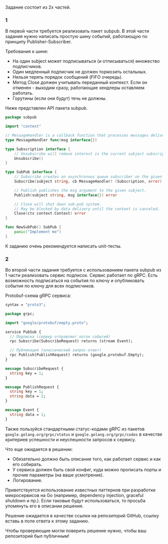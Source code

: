 Задание состоит из 2х частей.

### 1 
В первой части требуется реализовать пакет subpub. В этой части задания нужно написать простую шину событий, работающую по принципу Publisher-Subscriber.

Требования к шине:
 - На один subject может подписываться (и отписываться) множество подписчиков.
 - Один медленный подписчик не должен тормозить остальных.
 - Нельзя терять порядок сообщений (FIFO очередь).
 - Метод Close должен учитывать переданный контекст. Если он отменен - выходим сразу, работающие хендлеры оставляем работать.
 - Горутины (если они будут) течь не должны.

Ниже представлен API пакета subpub.
```go
package subpub

import "context"

// MessageHandler is a callback function that processes messages delivered to subscribers.
type MessageHandler func(msg interface{})

type Subscription interface {
	// Unsubscribe will remove interest in the current subject subscription is for.
	Unsubscribe()
}

type SubPub interface {
	// Subscribe creates an asynchronous queue subscriber on the given subject.
	Subscribe(subject string, cb MessageHandler) (Subscription, error)

	// Publish publishes the msg argument to the given subject.
	Publish(subject string, msg interface{}) error

	// Close will shut down sub-pub system.
	// May be blocked by data delivery until the context is canceled.
	Close(ctx context.Context) error
}

func NewSubPub() SubPub {
    panic("Implement me")
}
```

К заданию очень рекомендуется написать unit-тесты.


### 2 
Во второй части задания требуется с использованием пакета subpub из 1 части реализовать сервис подписок. Сервис работает по gRPC. Есть возможность подписаться на события по ключу и опубликовать события по ключу для всех подписчиков.

Protobuf-схема gRPC сервиса:
```protobuf
syntax = "proto3";

package grpc;

import "google/protobuf/empty.proto";

service PubSub {
  // Подписка (сервер отправляет поток событий)
  rpc Subscribe(SubscribeRequest) returns (stream Event);

  // Публикация (классический запрос-ответ)
  rpc Publish(PublishRequest) returns (google.protobuf.Empty);
}

message SubscribeRequest {
  string key = 1;
}

message PublishRequest {
  string key = 1;
  string data = 2;
}

message Event {
  string data = 1;
}
```

Также пользуйся стандартными статус-кодами gRPC из пакетов `google.golang.org/grpc/status` и `google.golang.org/grpc/codes` в качестве критериев успешности и неуспешности запросов к сервису. 

Что еще ожидается в решении:
 - Обязательно должно быть описание того, как работает сервис и как его собирать.
 - У сервиса должен быть свой конфиг, куда можно прописать порты и прочие параметры (на ваше усмотрение).
 - Логирование.

Приветствуется использование известных паттернов при разработке микросервисов на Go (например, dependency injection, graceful shutdown и пр.). Если таковые будут использоваться, то просьба упомянуть его в описании решения.

Решение ожидается в качестве ссылки на репозиторий GitHub, ссылку вставь в поле ответа к этому заданию.

Чтобы проверяющие могли поверить решение нужно, чтобы ваш репозиторий был публичным!

